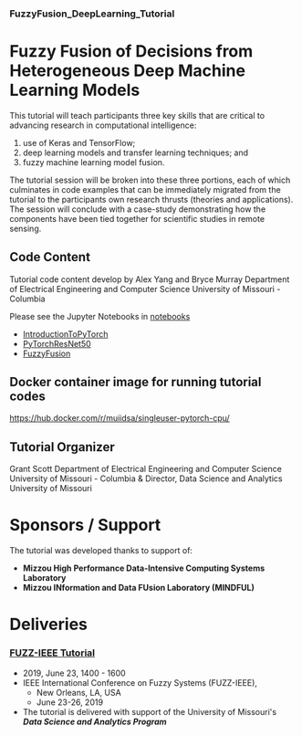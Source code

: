 ### FuzzyFusion_DeepLearning_Tutorial

# Fuzzy Fusion of Decisions from Heterogeneous Deep Machine Learning Models

This tutorial will teach participants three key skills that are critical to 
advancing research in computational intelligence:

1) use of Keras and TensorFlow;
2) deep learning models and transfer learning techniques; and
3) fuzzy machine learning model fusion.

The tutorial session will be broken into these three portions, 
each of which culminates in code examples that can be immediately 
migrated from the tutorial to the participants own research thrusts 
(theories and applications). The session will conclude with a 
case-study demonstrating how the components have been tied together 
for scientific studies in remote sensing.

## Code Content
Tutorial code content develop by Alex Yang and Bryce Murray
Department of Electrical Engineering and Computer Science
University of Missouri - Columbia

Please see the Jupyter Notebooks in [notebooks](notebooks/)
 * [IntroductionToPyTorch](notebooks/IntroductionToPyTorch.ipynb)  
 * [PyTorchResNet50](notebooks/PyTorchResNet50.ipynb)
 * [FuzzyFusion](notebooks/FuzzyFusion.ipynb)

## Docker container image for running tutorial codes

https://hub.docker.com/r/muiidsa/singleuser-pytorch-cpu/

## Tutorial Organizer
Grant Scott
Department of Electrical Engineering and Computer Science
University of Missouri - Columbia
  & 
Director, Data Science and Analytics
University of Missouri


# Sponsors / Support
The tutorial was developed thanks to support of:
 * **Mizzou High Performance Data-Intensive Computing Systems Laboratory**
 * **Mizzou INformation and Data FUsion Laboratory (MINDFUL)**


# Deliveries
### [FUZZ-IEEE Tutorial](https://attend.ieee.org/fuzzieee-2019/tutorials/#ffodfhdmlm)
 * 2019, June 23, 1400 - 1600
 * IEEE International Conference on Fuzzy Systems (FUZZ-IEEE), 
   * New Orleans, LA, USA
   * June 23-26, 2019
 * The tutorial is delivered with support of the University of Missouri's **_Data Science and Analytics Program_**

 

